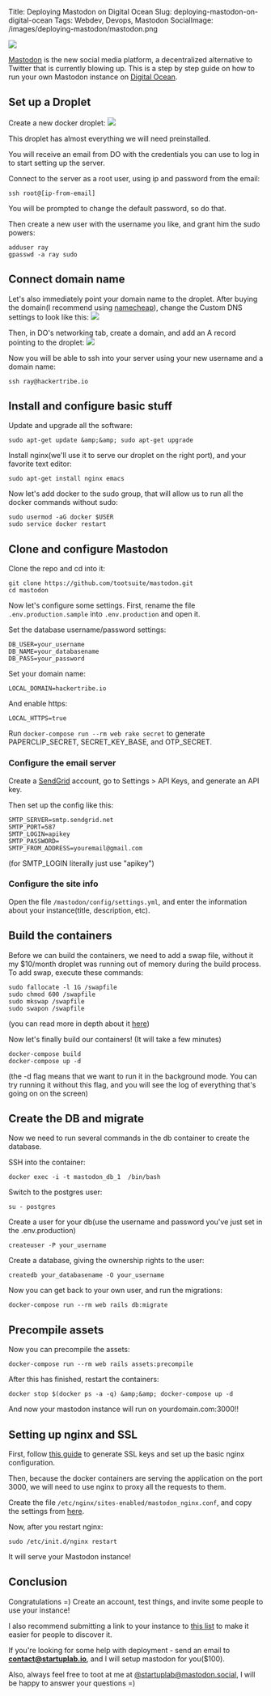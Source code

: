 Title: Deploying Mastodon on Digital Ocean
Slug: deploying-mastodon-on-digital-ocean
Tags: Webdev, Devops, Mastodon
SocialImage: /images/deploying-mastodon/mastodon.png

![](/images/deploying-mastodon/mastodon.png)

[Mastodon](https://github.com/tootsuite/mastodon) is the new social media platform, a decentralized alternative to Twitter that is currently blowing up. This is a step by step guide on how to run your own Mastodon instance on [Digital Ocean](http://digitalocean.com).

## Set up a Droplet
Create a new docker droplet:
![](https://raw.githubusercontent.com/raymestalez/django-react-blog/master/assets/docker-droplet.png)

This droplet has almost everything we will need preinstalled.

You will receive an email from DO with the credentials you can use to log in to start setting up the server.

Connect to the server as a root user, using ip and password from the email:

```
ssh root@[ip-from-email]
```

You will be prompted to change the default password, so do that.

Then create a new user with the username you like, and grant him the sudo powers:
```
adduser ray
gpasswd -a ray sudo
```

## Connect domain name
Let's also immediately point your domain name to the droplet. After buying the domain(I recommend using [namecheap](http://namecheap.com)), change the Custom DNS settings to look like this:
![](http://i.imgur.com/FxKpsob.png)

Then, in DO's networking tab, create a domain, and add an A record pointing to the droplet:
![](http://i.imgur.com/AJppAHP.png)


Now you will be able to ssh into your server using your new username and a domain name:

```
ssh ray@hackertribe.io
```

## Install and configure basic stuff

Update and upgrade all the software:

```
sudo apt-get update &amp;&amp; sudo apt-get upgrade
```

Install nginx(we'll use it to serve our droplet on the right port), and your favorite text editor:

```
sudo apt-get install nginx emacs
```

Now let's add docker to the sudo group, that will allow us to run all the docker commands without sudo:

```
sudo usermod -aG docker $USER
sudo service docker restart
```


## Clone and configure Mastodon

Clone the repo and cd into it:

```
git clone https://github.com/tootsuite/mastodon.git
cd mastodon
```

Now let's configure some settings.  First, rename the file ```.env.production.sample``` into ```.env.production``` and open it.

Set the database username/password settings:

```
DB_USER=your_username
DB_NAME=your_databasename
DB_PASS=your_password
```

Set your domain name:
```
LOCAL_DOMAIN=hackertribe.io
```

And enable https:

```
LOCAL_HTTPS=true
```

Run ```docker-compose run --rm web rake secret``` to generate PAPERCLIP_SECRET, SECRET_KEY_BASE, and OTP_SECRET.

### Configure the email server
Create a [SendGrid](https://sendgrid.com/) account, go to Settings &gt; API Keys, and generate an API key.

Then set up the config like this:

```
SMTP_SERVER=smtp.sendgrid.net
SMTP_PORT=587
SMTP_LOGIN=apikey
SMTP_PASSWORD=
SMTP_FROM_ADDRESS=youremail@gmail.com
```

(for SMTP_LOGIN literally just use &quot;apikey&quot;)

### Configure the site info
Open the file `/mastodon/config/settings.yml`, and enter the information about your instance(title, description, etc).

## Build the containers
Before we can build the containers, we need to add a swap file, without it my $10/month droplet was running out of memory during the build process. To add swap, execute these commands:

```
sudo fallocate -l 1G /swapfile
sudo chmod 600 /swapfile
sudo mkswap /swapfile
sudo swapon /swapfile
```

(you can read more in depth about it [here](https://www.digitalocean.com/community/tutorials/how-to-add-swap-space-on-ubuntu-16-04))

Now let's finally build our containers! (It will take a few minutes)

```
docker-compose build
docker-compose up -d
```

(the -d flag means that we want to run it in the background mode. You can try running it without this flag, and you will see the log of everything that's going on on the screen)

## Create the DB and migrate
Now we need to run several commands in the db container to create the database.

SSH into the container:

```
docker exec -i -t mastodon_db_1  /bin/bash
```

Switch to the postgres user:

```
su - postgres
```

Create a user for your db(use the username and password you've just set in the .env.production)
```
createuser -P your_username
```

Create a database, giving the ownership rights to the user:

```
createdb your_databasename -O your_username
```

Now you can get back to your own user, and run the migrations:

```
docker-compose run --rm web rails db:migrate
```


## Precompile assets
Now you can precompile the assets:
```
docker-compose run --rm web rails assets:precompile
```

After this has finished, restart the containers:

```
docker stop $(docker ps -a -q) &amp;&amp; docker-compose up -d
```

And now your mastodon instance will run on yourdomain.com:3000!!

## Setting up nginx and SSL

First, follow [this guide](https://www.digitalocean.com/community/tutorials/how-to-secure-nginx-with-let-s-encrypt-on-ubuntu-16-04) to generate SSL keys and set up the basic nginx configuration.

Then, because the docker containers are serving the application on the port 3000, we will need to use nginx to proxy all the requests to them. 

Create the file ```/etc/nginx/sites-enabled/mastodon_nginx.conf```, and copy the settings from [here](https://github.com/tootsuite/mastodon/blob/master/docs/Running-Mastodon/Production-guide.md).

Now, after you restart nginx:
```
sudo /etc/init.d/nginx restart
```

It will serve your Mastodon instance! 

## Conclusion

Congratulations =) Create an account, test things, and invite some people to use your instance!

I also recommend submitting a link to your instance to [this list](https://instances.mastodon.xyz) to make it easier for people to discover it.

If you're looking for some help with deployment - send an email to **contact@startuplab.io**, and I will setup mastodon for you($100).

Also, always feel free to toot at me at [@startuplab@mastodon.social](https://mastodon.social/@startuplab), I will be happy to answer your questions =)

